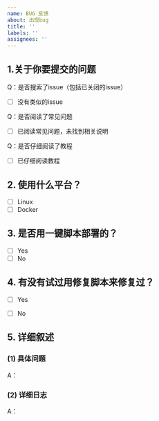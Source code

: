 ```yaml
---
name: BUG 反馈
about: 出现bug
title: ''
labels: ''
assignees: ''
---
```


<!--
反馈前请阅读

- 常见问题： https://github.com/lan-tianxiang/jd_shell/wiki/FAQ
- 使用教程： https://github.com/lan-tianxiang/jd_shell/wiki/Documents
- 请先在 issues 页面搜索你的问题，包括已关闭的issue，很可能已被解决。
-->

<!-- 这是隐藏的信息 -->
<!-- 👆这样括起来的信息将被隐藏，填写时注意不要写在里面。 -->

<!-- 点击编辑器上方的 preview 可预览效果 -->

<!--
⚠️请_完整_填写以下模板描述问题，否则反馈将会被系统关闭。
-->

## 1.关于你要提交的问题

Q：是否搜索了issue（包括已关闭的issue）
- [ ] 没有类似的issue <!-- 将中括号内的空格替换为 "x" ，即为选中 -->

Q：是否阅读了常见问题
- [ ] 已阅读常见问题，未找到相关说明 <!-- 将中括号内的空格替换为 "x" ，即为选中 -->

Q：是否仔细阅读了教程
<!-- 请先确认：项目存在这么久了，确实没有其他人提出你想提出的问题。 -->
- [ ] 已仔细阅读教程 <!-- 将中括号内的空格替换为 "x" ，即为选中 -->


## 2. 使用什么平台？
<!-- 将中括号内的空格替换为 "x" ，即为选中 -->
- [ ] Linux
- [ ] Docker

## 3. 是否用一键脚本部署的？
<!-- 将中括号内的空格替换为 "x" ，即为选中 -->
- [ ] Yes
- [ ] No

## 4. 有没有试过用修复脚本来修复过？
<!-- 将中括号内的空格替换为 "x" ，即为选中 -->
- [ ] Yes
- [ ] No


## 5. 详细叙述
### (1) 具体问题
A：


### (2) 详细日志
A：



<!-- 如果是运行以jd_开头并以.sh结尾的脚本，在日志出存在错误，需要额外提供以下信息 -->
<!-- 如果是运行以jd_开头并以.sh结尾的脚本，在日志出存在错误，需要额外提供以下信息 -->
<!-- 如果是运行以jd_开头并以.sh结尾的脚本，在日志出存在错误，需要额外提供以下信息 -->


